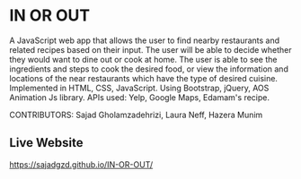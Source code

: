 # IN OR OUT
A JavaScript web app that allows the user to find nearby restaurants and related recipes based on their input. The user will be able to decide whether they would want to dine out or cook at home. The user is able to see the ingredients and steps to cook the desired food, or view the information and locations of the near restaurants which have the type of desired cuisine. Implemented in HTML, CSS, JavaScript. Using Bootstrap, jQuery, AOS Animation Js library. APIs used: Yelp, Google Maps, Edamam's recipe. 

CONTRIBUTORS: Sajad Gholamzadehrizi, Laura Neff, Hazera Munim

## Live Website
https://sajadgzd.github.io/IN-OR-OUT/
